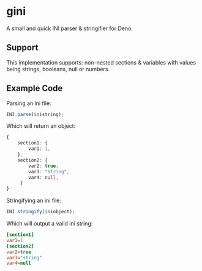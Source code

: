 # gini

A small and quick INI parser & stringifier for Deno.

## Support

This implementation supports: non-nested sections & variables with values being strings, booleans, null or numbers.

## Example Code

Parsing an ini file:

```ts
INI.parse(inistring);
```

Which will return an object:
```ts
{
    section1: {
        var1: 1,
    },
    section2: {
        var2: true,
        var3: "string",
        var4: null,
     }
}
```

Stringifying an ini file:

```ts
INI.stringify(iniobject);
```

Which will output a valid ini string:
```ini
[section1]
var1=1
[section2]
var2=true
var3="string"
var4=null
```
